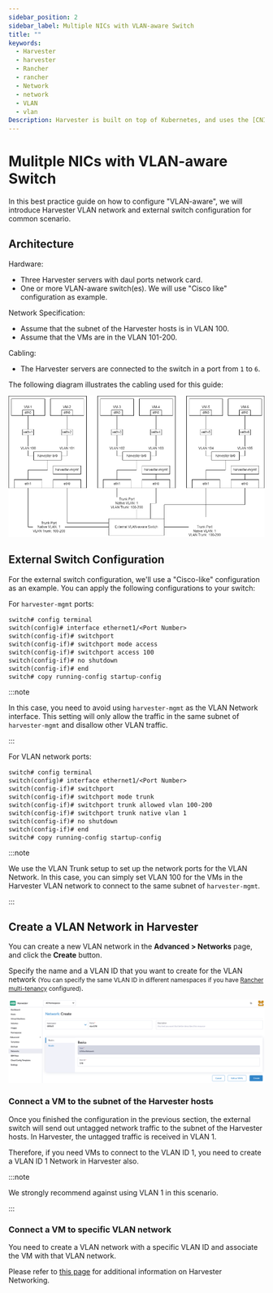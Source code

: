 ```yaml
---
sidebar_position: 2
sidebar_label: Multiple NICs with VLAN-aware Switch
title: ""
keywords:
  - Harvester
  - harvester
  - Rancher
  - rancher
  - Network
  - network
  - VLAN
  - vlan
Description: Harvester is built on top of Kubernetes, and uses the [CNI](https://github.com/containernetworking/cni) as the interface between network providers and Kubernetes pod networking. Naturally, we implement the Harvester network based on CNI. Moreover, the Harvester UI integrates the network configuration in order to provide a user-friendly way to configure networks for VMs.
---
```


# Mulitple NICs with VLAN-aware Switch

In this best practice guide on how to configure "VLAN-aware", we will introduce Harvester VLAN network and external switch configuration for common scenario.

## Architecture

Hardware:

- Three Harvester servers with daul ports network card.
- One or more VLAN-aware switch(es). We will use "Cisco like" configuration as example.

Network Specification:

- Assume that the subnet of the Harvester hosts is in VLAN 100.
- Assume that the VMs are in the VLAN 101-200.

Cabling:

- The Harvester servers are connected to the switch in a port from `1` to `6`.

The following diagram illustrates the cabling used for this guide:

   ![mulitple-nics-vlan-aware.png](assets/mulitple-nics-vlan-aware.png)

## External Switch Configuration

For the external switch configuration, we'll use a "Cisco-like" configuration as an example. You can apply the following configurations to your switch:


For `harvester-mgmt` ports:
```
switch# config terminal
switch(config)# interface ethernet1/<Port Number>
switch(config-if)# switchport
switch(config-if)# switchport mode access
switch(config-if)# switchport access 100
switch(config-if)# no shutdown
switch(config-if)# end
switch# copy running-config startup-config
```

:::note

In this case, you need to avoid using `harvester-mgmt` as the VLAN Network interface. This setting will only allow the traffic in the same subnet of `harvester-mgmt` and disallow other VLAN traffic.

:::

For VLAN network ports:
```
switch# config terminal
switch(config)# interface ethernet1/<Port Number>
switch(config-if)# switchport
switch(config-if)# switchport mode trunk
switch(config-if)# switchport trunk allowed vlan 100-200
switch(config-if)# switchport trunk native vlan 1
switch(config-if)# no shutdown
switch(config-if)# end
switch# copy running-config startup-config
```

:::note

We use the VLAN Trunk setup to set up the network ports for the VLAN Network. In this case, you can simply set VLAN 100 for the VMs in the Harvester VLAN network to connect to the same subnet of `harvester-mgmt`.

:::

## Create a VLAN Network in Harvester

You can create a new VLAN network in the **Advanced > Networks** page, and click the **Create** button.

Specify the name and a VLAN ID that you want to create for the VLAN network <small>(You can specify the same VLAN ID in different namespaces if you have [Rancher multi-tenancy](../../rancher/virtualization-management.md#multi-tenancy) configured)</small>.

   ![create-vlan-network.png](assets/create-network.png)

### Connect a VM to the subnet of the Harvester hosts

Once you finished the configuration in the previous section, the external switch will send out untagged network traffic to the subnet of the Harvester hosts. In Harvester, the untagged traffic is received in VLAN 1.

Therefore, if you need VMs to connect to the VLAN ID 1, you need to create a VLAN ID 1 Network in Harvester also.

:::note

We strongly recommend against using VLAN 1 in this scenario.

:::

### Connect a VM to specific VLAN network

You need to create a VLAN network with a specific VLAN ID and associate the VM with that VLAN network.

Please refer to [this page](../harvester-network.md) for additional information on Harvester Networking.
